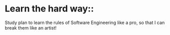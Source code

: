 # Learn the hard way::

Study plan to learn the rules of Software Engineering like a pro, so that I can break them like an artist!

